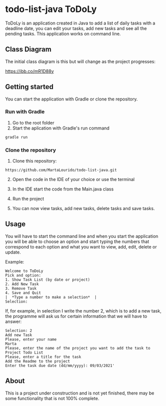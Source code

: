 # todo-list-java ToDoLy

ToDoLy is an application created in Java to add a list of daily tasks with a deadline date, you can edit your tasks, add new tasks and see all the pending tasks.
This application works on command line.

## Class Diagram

The initial class diagram is this but will change as the project progresses:

https://ibb.co/mR1D88y

## Getting started

You can start the application with Gradle or clone the repository.

### Run with Gradle

1. Go to the root folder
2. Start the aplication with Gradle's run command

```bash
gradle run 
```

### Clone the repository

1. Clone this repository:

```
https://github.com/MartaLourido/todo-list-java.git
```

2. Open the code in the IDE of your choice or use the terminal

3. In the IDE start the code from the Main.java class

4. Run the project

5. You can now view tasks, add new tasks, delete tasks and save tasks.

## Usage

You will have to start the command line and when you start the application you will be able to choose an option and start typing the numbers that correspond to each option and what you want to view, add, edit, delete or update.

Example: 
```
Welcome to ToDoLy
Pick and option:
1. Show Task List (by date or project) 
2. Add New Task
3. Remove Task
4. Save and Quit
|  *Type a number to make a selection*  |
Selection: 
```
If, for example, in selection I write the number 2, which is to add a new task, the programme will ask us for certain information that we will have to answer:

```
Selection: 2
Add new Task
Please, enter your name
Marta
Please, enter the name of the project you want to add the task to
Project Todo List
Please, enter a title for the task
Add the Readme to the project
Enter the task due date (dd/mm/yyyy): 09/03/2021'
```

## About

This is a project under construction and is not yet finished, there may be some functionality that is not 100% complete.
